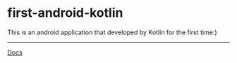 # first-android-kotlin
This is an android application that developed by Kotlin for the first time:)

---

[Docs](https://codelabs.developers.google.com/codelabs/build-your-first-android-app-kotlin/index.html)
